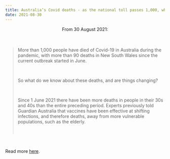 ```yaml
---
title: Australia’s Covid deaths - as the national toll passes 1,000, what do we know?
date: 2021-08-30
---
```


<center>From 30 August 2021:</center><br><br>

<blockquote><p>More than 1,000 people have died of Covid-19 in Australia during the pandemic, with more than 90 deaths in New South Wales since the current outbreak started in June.</p><br>

<p>So what do we know about these deaths, and are things changing?</p><br>

<p>Since 1 June 2021 there have been more deaths in people in their 30s and 40s than the entire preceding period. Experts previously told Guardian Australia that vaccines have been effective at shifting infections, and therefore deaths, away from more vulnerable populations, such as the elderly.</p><br>

</blockquote><br>

<p>Read more <a href="https://www.theguardian.com/news/datablog/2021/aug/30/what-do-we-know-about-australias-covid-deaths-and-is-the-demographic-shifting">here</a>.</p>